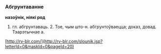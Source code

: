 ### Абгрунтаванне
**назоўнік, ніякі род**

1. гл. абгрунтаваць. 2. Тое, чым што-н. абгрунтоўваецца; доказ, довад. Тэарэтычнае а.

<a rel="author">[http://rv-blr.com/](http://rv-blr.com/slounik.jsp?letterId=0&maskId=0&pageId=20)</a>
